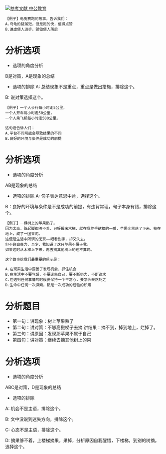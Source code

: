 [![](https://img.shields.io/badge/参考文献-中公教育-yellow.svg "参考文献 中公教育")](http://www.offcn.com/gwy/2018/0629/11778.html)


```
【例子】龟兔赛跑的故事，告诉我们：
A.乌龟的腿虽短，但是跑的快，值得点赞
B.谦虚使人进步，骄傲使人落后
```
# 分析选项
- 选项的角度分析

B是对策，A是现象的总结

- 选项的排除
A: 总结现象不是重点，重点是做出措施，排除这个。

B: 说对策选择这个。

```
【例子】一个人步行每小时走5公里，
一个人开车每小时走50公里，
一个人乘飞机每小时走500公里。

这句话告诉人们：
A.平台不同可能会导致结果的不同
B.良好的环境与条件是成功的前提
```
# 分析选项
- 选项的角度分析

AB是现象的总结

- 选项的排除
A: 句子表达意思中肯，选择这个。

B：良好的环境与条件是不是成功的前提，有违背常理，句子本身有错，排除这个。

```
【例子】一棵树上的苹果熟了。
因为太高，踮起脚都够不着，只好搬来木梯，就在我伸手欲摘的一瞬，苹果突然落了下来，摔在地上，成了一团果泥。
这便是生活中所谓的无奈——眼看到手，却又失去。
但不算白费力，至少，我知道了这只苹果不属于我。
如果这时从木梯上下来，再去摘其他树上的也不算晚。

这个故事给我们最重要的启示是：

A.在现实生活中要善于发现机会、抓住机会
B.在生活中不要气馁，不要迷失自己，要不断努力，不断追求
C.在遇到任何事情的时候要保持一个平常心，要学会泰然处之
D.生命中任何一次探索，都是一次成功的经验的积累
```
# 分析题目
- 第一句：讲现象：树上苹果熟了
- 第二句：讲对策：不够高搬梯子去摘
          讲结果：摘不到，掉到地上，烂掉了。
- 第三句：讲原因：发现那苹果不属于自己
- 第四句：讲对策：继续去摘其他树上的果
# 分析选项
- 选项的角度分析

ABC是对策，D是现象的总结

- 选项的排除

A: 机会不是主语，排除这个。

B: 文中没说到迷失方向，排除这个。

C: 心态不是主语，排除这个。

D: 摘果够不着，上楼梯摘果，果掉，分析原因自我醒悟，下楼梯，到别的树摘。选择这个。
